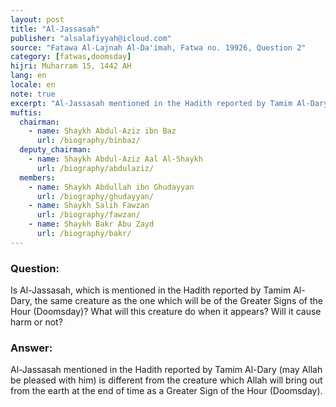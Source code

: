 ```yaml
---
layout: post
title: "Al-Jassasah"
publisher: "alsalafiyyah@icloud.com"
source: "Fatawa Al-Lajnah Al-Da'imah, Fatwa no. 19926, Question 2"
category: [fatwas,doomsday]
hijri: Muharram 15, 1442 AH
lang: en
locale: en
note: true
excerpt: "Al-Jassasah mentioned in the Hadith reported by Tamim Al-Dary is different from the creature which Allah will bring out from the earth at the end of time as a Greater Sign of the Hour (Doomsday)."
muftis:
  chairman: 
    - name: Shaykh Abdul-Aziz ibn Baz
      url: /biography/binbaz/
  deputy_chairman:
    - name: Shaykh Abdul-Aziz Aal Al-Shaykh
      url: /biography/abdulaziz/
  members: 
    - name: Shaykh Abdullah ibn Ghudayyan
      url: /biography/ghudayyan/
    - name: Shaykh Salih Fawzan
      url: /biography/fawzan/
    - name: Shaykh Bakr Abu Zayd
      url: /biography/bakr/
---
```


### Question: 

Is Al-Jassasah, which is mentioned in the Hadith reported by Tamim Al-Dary, the same creature as the one which will be of the Greater Signs of the Hour (Doomsday)? What will this creature do when it appears? Will it cause harm or not? 

### Answer:

Al-Jassasah mentioned in the Hadith reported by Tamim Al-Dary (may Allah be pleased with him) is different from the creature which Allah will bring out from the earth at the end of time as a Greater Sign of the Hour (Doomsday).
